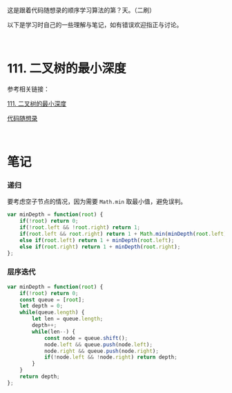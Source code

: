 这是跟着代码随想录的顺序学习算法的第？天。（二刷）

以下是学习时自己的一些理解与笔记，如有错误欢迎指正与讨论。

<br/>

# 111. 二叉树的最小深度

参考相关链接：

[111. 二叉树的最小深度](https://leetcode-cn.com/problems/minimum-depth-of-binary-tree/)

[代码随想录](https://programmercarl.com/0111.%E4%BA%8C%E5%8F%89%E6%A0%91%E7%9A%84%E6%9C%80%E5%B0%8F%E6%B7%B1%E5%BA%A6.html)

<br/>

# 笔记

### 递归

要考虑空子节点的情况，因为需要 `Math.min` 取最小值，避免误判。

```javascript
var minDepth = function(root) {
    if(!root) return 0;
    if(!root.left && !root.right) return 1;
    if(root.left && root.right) return 1 + Math.min(minDepth(root.left), minDepth(root.right));
    else if(root.left) return 1 + minDepth(root.left); 
    else if(root.right) return 1 + minDepth(root.right);
};
```



### 层序迭代

```js
var minDepth = function(root) {
    if(!root) return 0;
    const queue = [root];
    let depth = 0;
    while(queue.length) {
        let len = queue.length;
        depth++;
        while(len--) {
            const node = queue.shift();
            node.left && queue.push(node.left);
            node.right && queue.push(node.right);
            if(!node.left && !node.right) return depth;
        }
    }
    return depth;
};
```

